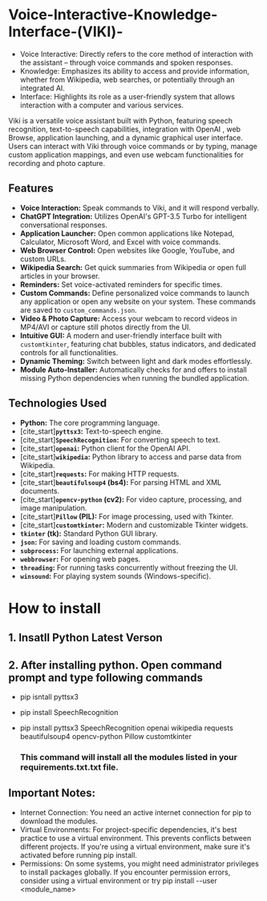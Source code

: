 # Voice-Interactive-Knowledge-Interface-(VIKI)-

* Voice Interactive: Directly refers to the core method of interaction with the assistant – through voice commands and spoken responses.
* Knowledge: Emphasizes its ability to access and provide information, whether from Wikipedia, web searches, or potentially through an integrated AI.
* Interface: Highlights its role as a user-friendly system that allows interaction with a computer and various services.

Viki is a versatile voice assistant built with Python, featuring speech recognition, text-to-speech capabilities, integration with OpenAI , web Browse, application launching, and a dynamic graphical user interface. Users can interact with Viki through voice commands or by typing, manage custom application mappings, and even use webcam functionalities for recording and photo capture.

## Features

* **Voice Interaction:** Speak commands to Viki, and it will respond verbally.
* **ChatGPT Integration:** Utilizes OpenAI's GPT-3.5 Turbo for intelligent conversational responses.
* **Application Launcher:** Open common applications like Notepad, Calculator, Microsoft Word, and Excel with voice commands.
* **Web Browser Control:** Open websites like Google, YouTube, and custom URLs.
* **Wikipedia Search:** Get quick summaries from Wikipedia or open full articles in your browser.
* **Reminders:** Set voice-activated reminders for specific times.
* **Custom Commands:** Define personalized voice commands to launch any application or open any website on your system. These commands are saved to `custom_commands.json`.
* **Video & Photo Capture:** Access your webcam to record videos in MP4/AVI or capture still photos directly from the UI.
* **Intuitive GUI:** A modern and user-friendly interface built with `customtkinter`, featuring chat bubbles, status indicators, and dedicated controls for all functionalities.
* **Dynamic Theming:** Switch between light and dark modes effortlessly.
* **Module Auto-Installer:** Automatically checks for and offers to install missing Python dependencies when running the bundled application.

## Technologies Used

* **Python:** The core programming language.
* [cite_start]**`pyttsx3`:** Text-to-speech engine.
* [cite_start]**`SpeechRecognition`:** For converting speech to text.
* [cite_start]**`openai`:** Python client for the OpenAI API.
* [cite_start]**`wikipedia`:** Python library to access and parse data from Wikipedia.
* [cite_start]**`requests`:** For making HTTP requests.
* [cite_start]**`beautifulsoup4` (bs4):** For parsing HTML and XML documents.
* [cite_start]**`opencv-python` (cv2):** For video capture, processing, and image manipulation.
* [cite_start]**`Pillow` (PIL):** For image processing, used with Tkinter.
* [cite_start]**`customtkinter`:** Modern and customizable Tkinter widgets.
* **`tkinter` (tk):** Standard Python GUI library.
* **`json`:** For saving and loading custom commands.
* **`subprocess`:** For launching external applications.
* **`webbrowser`:** For opening web pages.
* **`threading`:** For running tasks concurrently without freezing the UI.
* **`winsound`:** For playing system sounds (Windows-specific).

# How to install 
## 1. Insatll Python Latest Verson 
## 2. After installing python. Open command prompt and type following commands
* pip isntall pyttsx3
* pip install SpeechRecognition
* pip install pyttsx3 SpeechRecognition openai wikipedia requests beautifulsoup4 opencv-python Pillow customtkinter

     ### This command will install all the modules listed in your requirements.txt.txt file. ###
## Important Notes:
* Internet Connection: You need an active internet connection for pip to download the modules.
* Virtual Environments: For project-specific dependencies, it's best practice to use a virtual environment. This prevents conflicts between different projects. If you're using a virtual environment, make sure it's activated before running pip install.
* Permissions: On some systems, you might need administrator privileges to install packages globally. If you encounter permission errors, consider using a virtual environment or try pip install --user <module_name>



